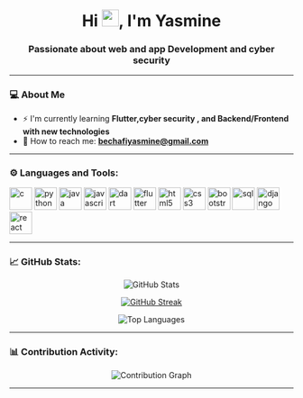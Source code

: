<h1 align="center">Hi <img src="https://raw.githubusercontent.com/MartinHeinz/MartinHeinz/master/wave.gif" width="30px" height="30px">, I'm Yasmine</h1>
<h3 align="center">Passionate about web and app Development and cyber security</h3>

---
### 💻 About Me 
- ⚡ I'm currently learning **Flutter,cyber security , and Backend/Frontend with new technologies**
- 📮 How to reach me: **[bechafiyasmine@gmail.com](mailto:bechafiyasmine@gmail.com)**

---

### ⚙️ Languages and Tools:
<p align="left">
    <img src="https://img.icons8.com/color/48/000000/c-programming.png" alt="c" width="40" height="40"/>
    <img src="https://img.icons8.com/color/48/000000/python.png" alt="python" width="40" height="40"/>
    <img src="https://img.icons8.com/color/48/000000/java-coffee-cup-logo.png" alt="java" width="40" height="40"/>
    <img src="https://img.icons8.com/color/48/000000/javascript.png" alt="javascript" width="40" height="40"/>
    <img src="https://img.icons8.com/color/48/000000/dart.png" alt="dart" width="40" height="40"/>
    <img src="https://img.icons8.com/color/48/000000/flutter.png" alt="flutter" width="40" height="40"/>
    <img src="https://img.icons8.com/color/48/000000/html-5.png" alt="html5" width="40" height="40"/>
    <img src="https://img.icons8.com/color/48/000000/css3.png" alt="css3" width="40" height="40"/>
    <img src="https://img.icons8.com/color/48/000000/bootstrap.png" alt="bootstrap" width="40" height="40"/>
    <img src="https://img.icons8.com/color/48/000000/sql.png" alt="sql" width="40" height="40"/>
    <img src="https://img.icons8.com/color/48/000000/django.png" alt="django" width="40" height="40"/>
    <img src="https://img.icons8.com/officel/40/react.png" alt="react" width="40" height="40"/>
</p>

---

### 📈 GitHub Stats:
<p align="center">
    <img src="https://github-readme-stats.vercel.app/api?username=BechafiYasmine&show_icons=true&theme=radical&hide_border=true" alt="GitHub Stats" />
</p>
<p align="center">
    <a href="https://git.io/streak-stats">
        <img src="https://streak-stats.demolab.com?user=BechafiYasmine&theme=radical&hide_border=true" alt="GitHub Streak" />
    </a>
</p>
<p align="center">
    <img src="https://github-readme-stats.vercel.app/api/top-langs/?username=BechafiYasmine&layout=compact&theme=radical&hide_border=true" alt="Top Languages" />
</p>

---

### 📊 Contribution Activity:
<p align="center">
    <img src="https://github-profile-summary-cards.vercel.app/api/cards/profile-details?username=BechafiYasmine&theme=radical" alt="Contribution Graph"/>
</p>

---

